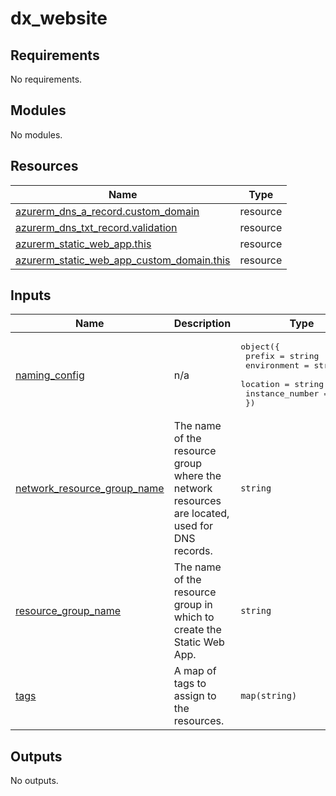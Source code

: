 # dx_website

<!-- BEGIN_TF_DOCS -->

## Requirements

No requirements.

## Modules

No modules.

## Resources

| Name                                                                                                                                                      | Type     |
| --------------------------------------------------------------------------------------------------------------------------------------------------------- | -------- |
| [azurerm_dns_a_record.custom_domain](https://registry.terraform.io/providers/hashicorp/azurerm/latest/docs/resources/dns_a_record)                        | resource |
| [azurerm_dns_txt_record.validation](https://registry.terraform.io/providers/hashicorp/azurerm/latest/docs/resources/dns_txt_record)                       | resource |
| [azurerm_static_web_app.this](https://registry.terraform.io/providers/hashicorp/azurerm/latest/docs/resources/static_web_app)                             | resource |
| [azurerm_static_web_app_custom_domain.this](https://registry.terraform.io/providers/hashicorp/azurerm/latest/docs/resources/static_web_app_custom_domain) | resource |

## Inputs

| Name                                                                                                               | Description                                                                                   | Type                                                                                                                            | Default | Required |
| ------------------------------------------------------------------------------------------------------------------ | --------------------------------------------------------------------------------------------- | ------------------------------------------------------------------------------------------------------------------------------- | ------- | :------: |
| <a name="input_naming_config"></a> [naming_config](#input_naming_config)                                           | n/a                                                                                           | <pre>object({<br/> prefix = string<br/> environment = string<br/> location = string<br/> instance_number = number<br/> })</pre> | n/a     |   yes    |
| <a name="input_network_resource_group_name"></a> [network_resource_group_name](#input_network_resource_group_name) | The name of the resource group where the network resources are located, used for DNS records. | `string`                                                                                                                        | n/a     |   yes    |
| <a name="input_resource_group_name"></a> [resource_group_name](#input_resource_group_name)                         | The name of the resource group in which to create the Static Web App.                         | `string`                                                                                                                        | n/a     |   yes    |
| <a name="input_tags"></a> [tags](#input_tags)                                                                      | A map of tags to assign to the resources.                                                     | `map(string)`                                                                                                                   | n/a     |   yes    |

## Outputs

No outputs.

<!-- END_TF_DOCS -->
